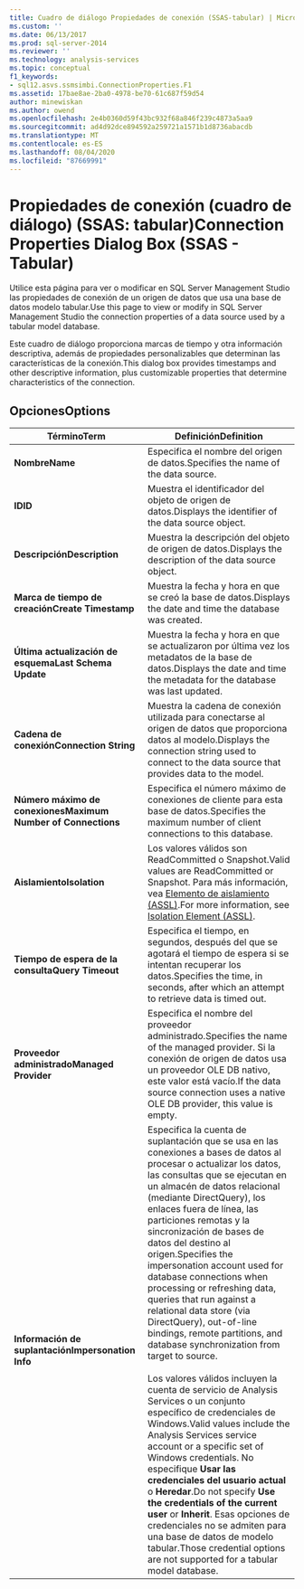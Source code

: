 ```yaml
---
title: Cuadro de diálogo Propiedades de conexión (SSAS-tabular) | Microsoft Docs
ms.custom: ''
ms.date: 06/13/2017
ms.prod: sql-server-2014
ms.reviewer: ''
ms.technology: analysis-services
ms.topic: conceptual
f1_keywords:
- sql12.asvs.ssmsimbi.ConnectionProperties.F1
ms.assetid: 17bae8ae-2ba0-4978-be70-61c687f59d54
author: minewiskan
ms.author: owend
ms.openlocfilehash: 2e4b0360d59f43bc932f68a846f239c4873a5aa9
ms.sourcegitcommit: ad4d92dce894592a259721a1571b1d8736abacdb
ms.translationtype: MT
ms.contentlocale: es-ES
ms.lasthandoff: 08/04/2020
ms.locfileid: "87669991"
---
```

# <a name="connection-properties-dialog-box-ssas---tabular"></a><span data-ttu-id="d0f7f-102">Propiedades de conexión (cuadro de diálogo) (SSAS: tabular)</span><span class="sxs-lookup"><span data-stu-id="d0f7f-102">Connection Properties Dialog Box (SSAS - Tabular)</span></span>
  <span data-ttu-id="d0f7f-103">Utilice esta página para ver o modificar en SQL Server Management Studio las propiedades de conexión de un origen de datos que usa una base de datos modelo tabular.</span><span class="sxs-lookup"><span data-stu-id="d0f7f-103">Use this page to view or modify in SQL Server Management Studio the connection properties of a data source used by a tabular model database.</span></span>  
  
 <span data-ttu-id="d0f7f-104">Este cuadro de diálogo proporciona marcas de tiempo y otra información descriptiva, además de propiedades personalizables que determinan las características de la conexión.</span><span class="sxs-lookup"><span data-stu-id="d0f7f-104">This dialog box provides timestamps and other descriptive information, plus customizable properties that determine characteristics of the connection.</span></span>  
  
## <a name="options"></a><span data-ttu-id="d0f7f-105">Opciones</span><span class="sxs-lookup"><span data-stu-id="d0f7f-105">Options</span></span>  
  
|<span data-ttu-id="d0f7f-106">Término</span><span class="sxs-lookup"><span data-stu-id="d0f7f-106">Term</span></span>|<span data-ttu-id="d0f7f-107">Definición</span><span class="sxs-lookup"><span data-stu-id="d0f7f-107">Definition</span></span>|  
|----------|----------------|  
|<span data-ttu-id="d0f7f-108">**Nombre**</span><span class="sxs-lookup"><span data-stu-id="d0f7f-108">**Name**</span></span>|<span data-ttu-id="d0f7f-109">Especifica el nombre del origen de datos.</span><span class="sxs-lookup"><span data-stu-id="d0f7f-109">Specifies the name of the data source.</span></span>|  
|<span data-ttu-id="d0f7f-110">**ID**</span><span class="sxs-lookup"><span data-stu-id="d0f7f-110">**ID**</span></span>|<span data-ttu-id="d0f7f-111">Muestra el identificador del objeto de origen de datos.</span><span class="sxs-lookup"><span data-stu-id="d0f7f-111">Displays the identifier of the data source object.</span></span>|  
|<span data-ttu-id="d0f7f-112">**Descripción**</span><span class="sxs-lookup"><span data-stu-id="d0f7f-112">**Description**</span></span>|<span data-ttu-id="d0f7f-113">Muestra la descripción del objeto de origen de datos.</span><span class="sxs-lookup"><span data-stu-id="d0f7f-113">Displays the description of the data source object.</span></span>|  
|<span data-ttu-id="d0f7f-114">**Marca de tiempo de creación**</span><span class="sxs-lookup"><span data-stu-id="d0f7f-114">**Create Timestamp**</span></span>|<span data-ttu-id="d0f7f-115">Muestra la fecha y hora en que se creó la base de datos.</span><span class="sxs-lookup"><span data-stu-id="d0f7f-115">Displays the date and time the database was created.</span></span>|  
|<span data-ttu-id="d0f7f-116">**Última actualización de esquema**</span><span class="sxs-lookup"><span data-stu-id="d0f7f-116">**Last Schema Update**</span></span>|<span data-ttu-id="d0f7f-117">Muestra la fecha y hora en que se actualizaron por última vez los metadatos de la base de datos.</span><span class="sxs-lookup"><span data-stu-id="d0f7f-117">Displays the date and time the metadata for the database was last updated.</span></span>|  
|<span data-ttu-id="d0f7f-118">**Cadena de conexión**</span><span class="sxs-lookup"><span data-stu-id="d0f7f-118">**Connection String**</span></span>|<span data-ttu-id="d0f7f-119">Muestra la cadena de conexión utilizada para conectarse al origen de datos que proporciona datos al modelo.</span><span class="sxs-lookup"><span data-stu-id="d0f7f-119">Displays the connection string used to connect to the data source that provides data to the model.</span></span>|  
|<span data-ttu-id="d0f7f-120">**Número máximo de conexiones**</span><span class="sxs-lookup"><span data-stu-id="d0f7f-120">**Maximum Number of Connections**</span></span>|<span data-ttu-id="d0f7f-121">Especifica el número máximo de conexiones de cliente para esta base de datos.</span><span class="sxs-lookup"><span data-stu-id="d0f7f-121">Specifies the maximum number of client connections to this database.</span></span>|  
|<span data-ttu-id="d0f7f-122">**Aislamiento**</span><span class="sxs-lookup"><span data-stu-id="d0f7f-122">**Isolation**</span></span>|<span data-ttu-id="d0f7f-123">Los valores válidos son ReadCommitted o Snapshot.</span><span class="sxs-lookup"><span data-stu-id="d0f7f-123">Valid values are ReadCommitted or Snapshot.</span></span> <span data-ttu-id="d0f7f-124">Para más información, vea [Elemento de aislamiento &#40;ASSL&#41;](https://docs.microsoft.com/bi-reference/assl/properties/isolation-element-assl).</span><span class="sxs-lookup"><span data-stu-id="d0f7f-124">For more information, see [Isolation Element &#40;ASSL&#41;](https://docs.microsoft.com/bi-reference/assl/properties/isolation-element-assl).</span></span>|  
|<span data-ttu-id="d0f7f-125">**Tiempo de espera de la consulta**</span><span class="sxs-lookup"><span data-stu-id="d0f7f-125">**Query Timeout**</span></span>|<span data-ttu-id="d0f7f-126">Especifica el tiempo, en segundos, después del que se agotará el tiempo de espera si se intentan recuperar los datos.</span><span class="sxs-lookup"><span data-stu-id="d0f7f-126">Specifies the time, in seconds, after which an attempt to retrieve data is timed out.</span></span>|  
|<span data-ttu-id="d0f7f-127">**Proveedor administrado**</span><span class="sxs-lookup"><span data-stu-id="d0f7f-127">**Managed Provider**</span></span>|<span data-ttu-id="d0f7f-128">Especifica el nombre del proveedor administrado.</span><span class="sxs-lookup"><span data-stu-id="d0f7f-128">Specifies the name of the managed provider.</span></span> <span data-ttu-id="d0f7f-129">Si la conexión de origen de datos usa un proveedor OLE DB nativo, este valor está vacío.</span><span class="sxs-lookup"><span data-stu-id="d0f7f-129">If the data source connection uses a native OLE DB provider, this value is empty.</span></span>|  
|<span data-ttu-id="d0f7f-130">**Información de suplantación**</span><span class="sxs-lookup"><span data-stu-id="d0f7f-130">**Impersonation Info**</span></span>|<span data-ttu-id="d0f7f-131">Especifica la cuenta de suplantación que se usa en las conexiones a bases de datos al procesar o actualizar los datos, las consultas que se ejecutan en un almacén de datos relacional (mediante DirectQuery), los enlaces fuera de línea, las particiones remotas y la sincronización de bases de datos del destino al origen.</span><span class="sxs-lookup"><span data-stu-id="d0f7f-131">Specifies the impersonation account used for database connections when processing or refreshing data, queries that run against a relational data store (via DirectQuery), out-of-line bindings, remote partitions, and database synchronization from target to source.</span></span><br /><br /> <span data-ttu-id="d0f7f-132">Los valores válidos incluyen la cuenta de servicio de Analysis Services o un conjunto específico de credenciales de Windows.</span><span class="sxs-lookup"><span data-stu-id="d0f7f-132">Valid values include the Analysis Services service account or a specific set of Windows credentials.</span></span> <span data-ttu-id="d0f7f-133">No especifique **Usar las credenciales del usuario actual** o **Heredar**.</span><span class="sxs-lookup"><span data-stu-id="d0f7f-133">Do not specify **Use the credentials of the current user** or **Inherit**.</span></span> <span data-ttu-id="d0f7f-134">Esas opciones de credenciales no se admiten para una base de datos de modelo tabular.</span><span class="sxs-lookup"><span data-stu-id="d0f7f-134">Those credential options are not supported for a tabular model database.</span></span>|  
  
  
